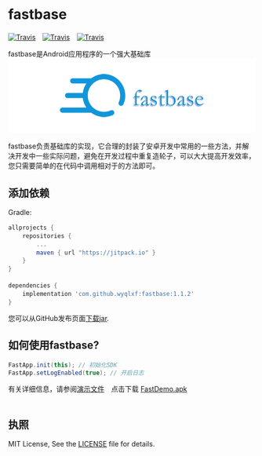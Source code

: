 # fastbase

[![Travis](https://img.shields.io/badge/miniSdk-14%2B-blue.svg)]()　[![Travis](https://img.shields.io/badge/author-wangyongqi-orange.svg)]()　[![Travis](https://img.shields.io/github/license/wyqlxf/fastbase.svg)](https://github.com/wyqlxf/fastbase/blob/master/LICENSE)

fastbase是Android应用程序的一个强大基础库<br>
![image](https://github.com/wyqlxf/fastbase/blob/master/blob/master/image/fastbase_logo.png)
<br>

fastbase负责基础库的实现，它合理的封装了安卓开发中常用的一些方法，并解决开发中一些实际问题，避免在开发过程中重复造轮子，可以大大提高开发效率，您只需要简单的在代码中调用相对于的方法即可。<br>


## 添加依赖
Gradle:

```groovy
allprojects {
    repositories {
        ...
        maven { url "https://jitpack.io" }
    }
}

dependencies {
    implementation 'com.github.wyqlxf:fastbase:1.1.2'
}
```

您可以从GitHub发布页面[下载jar](https://github.com/wyqlxf/fastbase/releases).<br>

## 如何使用fastbase?
```java
FastApp.init(this); // 初始化SDK
FastApp.setLogEnabled(true); // 开启日志
```
有关详细信息，请参阅[演示文件](https://github.com/wyqlxf/fastbase/blob/master/app/src/main/java/com/wyq/fast/demo/MainActivity.java)　点击下载 [FastDemo.apk](https://raw.githubusercontent.com/wyqlxf/fastbase/master/app/release/FastDemo.apk)<br>
<br>

## 执照
MIT License, See the [LICENSE](https://github.com/wyqlxf/fastbase/blob/master/LICENSE) file for details.<br>

